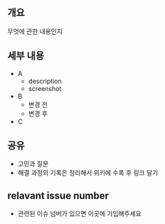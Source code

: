 <!-- 제목형식 FEAT: 내용 -->
## 개요
무엇에 관한 내용인지
## 세부 내용
- A
  - description
  - screenshot
- B
  - 변경 전
  - 변경 후
- C

## 공유
- 고민과 질문
- 해결 과정의 기록은 정리해서 위키에 수록 후 링크 달기
## relavant issue number
- 관련된 이슈 넘버가 있으면 이곳에 기입해주세요
